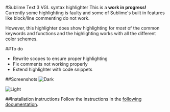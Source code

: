 #Sublime Text 3 VGL syntax highlighter
This is a **work in progress!** Currently some highlighting is faulty and some of Sublime's built in features like block/line commenting do not work.

However, this highlighter does show highlighting for *most* of the common keywords and functions and the highlighting works with all the different color schemes.

##To do
- Rewrite scopes to ensure proper highlighting
- Fix comments not working properly
- Extend highlighter with code snippets

##Screenshots
![Dark](http://img.auth0.nl/SublimeVGLDark.png)

![Light](http://img.auth0.nl/SublimeVGLLight.png)

##Installation instructions
Follow the instructions in the [following documentation](http://sublime-text-unofficial-documentation.readthedocs.org/en/latest/extensibility/syntaxdefs.html "Sublime Documentation").
